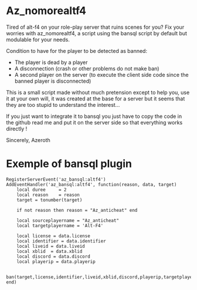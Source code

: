 # Az_nomorealtf4

Tired of alt-f4 on your role-play server that ruins scenes for you? Fix your worries with az_nomorealtf4, a script using the bansql script by default but modulable for your needs. 

Condition to have for the player to be detected as banned:
- The player is dead by a player
- A disconnection (crash or other problems do not make ban)
- A second player on the server (to execute the client side code since the banned player is disconnected)

This is a small script made without much pretension except to help you, use it at your own will, it was created at the base for a server but it seems that they are too stupid to understand the interest...

If you just want to integrate it to bansql you just have to copy the code in the github read me and put it on the server side so that everything works directly !

Sincerely, Azeroth


# Exemple of bansql plugin

```
RegisterServerEvent('az_bansql:altf4')
AddEventHandler('az_bansql:altf4', function(reason, data, target)
	local duree     = 2
	local reason    = reason
	target = tonumber(target)

	if not reason then reason = "Az_anticheat" end

	local sourceplayername = "Az_anticheat"
	local targetplayername = 'Alt-F4'

	local license = data.license
	local identifier = data.identifier
	local liveid = data.liveid
	local xblid  = data.xblid
	local discord = data.discord
	local playerip = data.playerip
	
	ban(target,license,identifier,liveid,xblid,discord,playerip,targetplayername,sourceplayername,duree,reason,0)
end)
```
